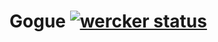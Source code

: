 Gogue [![wercker status](https://app.wercker.com/status/eb9aaa870ff2e5f53904fee534657baa/s/ "wercker status")](https://app.wercker.com/project/bykey/eb9aaa870ff2e5f53904fee534657baa)
=====
